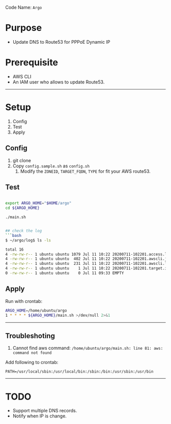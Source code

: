 

Code Name: `Argo`

# Purpose

- Update DNS to Route53 for PPPoE Dynamic IP


# Prerequisite

* AWS CLI
* An IAM user who allows to update Route53.

---
# Setup

1. Config
1. Test
1. Apply

## Config

1. git clone 
1. Copy `config.sample.sh` as `config.sh`
    1. Modify the `ZONEID`, `TARGET_FQDN`, `TYPE` for fit your AWS route53.


## Test

```bash

export ARGO_HOME="$HOME/argo"
cd ${ARGO_HOME}

./main.sh


## check the log
```bash
$ ~/argo/log$ ls -ls

total 16
4 -rw-rw-r-- 1 ubuntu ubuntu 1079 Jul 11 10:22 20200711-102201.access.log
4 -rw-rw-r-- 1 ubuntu ubuntu  402 Jul 11 10:22 20200711-102201.awscli.json
4 -rw-rw-r-- 1 ubuntu ubuntu  231 Jul 11 10:22 20200711-102201.awscli.log
4 -rw-rw-r-- 1 ubuntu ubuntu    1 Jul 11 10:22 20200711-102201.target.ip
0 -rw-rw-r-- 1 ubuntu ubuntu    0 Jul 11 09:33 EMPTY

```


## Apply

Run with crontab:

```bash
ARGO_HOME=/home/ubuntu/argo
1 * * * * ${ARGO_HOME}/main.sh >/dev/null 2>&1
```



---

## Troubleshoting

1. Cannot find aws command: `/home/ubuntu/argo/main.sh: line 81: aws: command not found`

Add following to crontab:

```
PATH=/usr/local/sbin:/usr/local/bin:/sbin:/bin:/usr/sbin:/usr/bin

```

---

# TODO

- Support multiple DNS records.
- Notify when IP is change.

